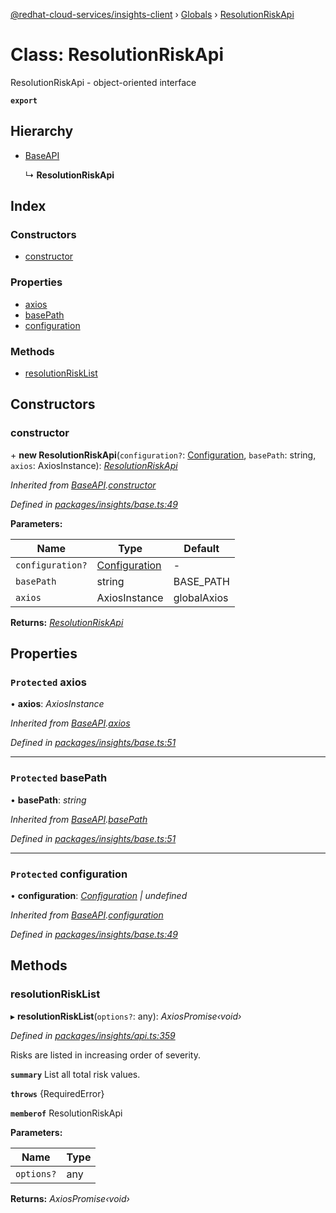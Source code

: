 [@redhat-cloud-services/insights-client](../README.md) › [Globals](../globals.md) › [ResolutionRiskApi](resolutionriskapi.md)

# Class: ResolutionRiskApi

ResolutionRiskApi - object-oriented interface

**`export`** 

## Hierarchy

* [BaseAPI](baseapi.md)

  ↳ **ResolutionRiskApi**

## Index

### Constructors

* [constructor](resolutionriskapi.md#constructor)

### Properties

* [axios](resolutionriskapi.md#protected-axios)
* [basePath](resolutionriskapi.md#protected-basepath)
* [configuration](resolutionriskapi.md#protected-configuration)

### Methods

* [resolutionRiskList](resolutionriskapi.md#resolutionrisklist)

## Constructors

###  constructor

\+ **new ResolutionRiskApi**(`configuration?`: [Configuration](configuration.md), `basePath`: string, `axios`: AxiosInstance): *[ResolutionRiskApi](resolutionriskapi.md)*

*Inherited from [BaseAPI](baseapi.md).[constructor](baseapi.md#constructor)*

*Defined in [packages/insights/base.ts:49](https://github.com/Hyperkid123/javascript-clients/blob/master/packages/insights/base.ts#L49)*

**Parameters:**

Name | Type | Default |
------ | ------ | ------ |
`configuration?` | [Configuration](configuration.md) | - |
`basePath` | string | BASE_PATH |
`axios` | AxiosInstance | globalAxios |

**Returns:** *[ResolutionRiskApi](resolutionriskapi.md)*

## Properties

### `Protected` axios

• **axios**: *AxiosInstance*

*Inherited from [BaseAPI](baseapi.md).[axios](baseapi.md#protected-axios)*

*Defined in [packages/insights/base.ts:51](https://github.com/Hyperkid123/javascript-clients/blob/master/packages/insights/base.ts#L51)*

___

### `Protected` basePath

• **basePath**: *string*

*Inherited from [BaseAPI](baseapi.md).[basePath](baseapi.md#protected-basepath)*

*Defined in [packages/insights/base.ts:51](https://github.com/Hyperkid123/javascript-clients/blob/master/packages/insights/base.ts#L51)*

___

### `Protected` configuration

• **configuration**: *[Configuration](configuration.md) | undefined*

*Inherited from [BaseAPI](baseapi.md).[configuration](baseapi.md#protected-configuration)*

*Defined in [packages/insights/base.ts:49](https://github.com/Hyperkid123/javascript-clients/blob/master/packages/insights/base.ts#L49)*

## Methods

###  resolutionRiskList

▸ **resolutionRiskList**(`options?`: any): *AxiosPromise‹void›*

*Defined in [packages/insights/api.ts:359](https://github.com/Hyperkid123/javascript-clients/blob/master/packages/insights/api.ts#L359)*

Risks are listed in increasing order of severity.

**`summary`** List all total risk values.

**`throws`** {RequiredError}

**`memberof`** ResolutionRiskApi

**Parameters:**

Name | Type |
------ | ------ |
`options?` | any |

**Returns:** *AxiosPromise‹void›*
